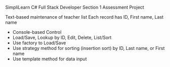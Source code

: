﻿SimpliLearn C# Full Stack Developer Section 1 Assessment Project

Text-based maintenance of teacher list
Each record has ID, First name, Last name

* Console-based Control
* Load/Save, Lookup by ID, Edit, Delete, List/Sort
* Use factory to Load/Save
* Use strategy method for sorting (insertion sort) by ID, Last name, or First name
* Use template method for data input

